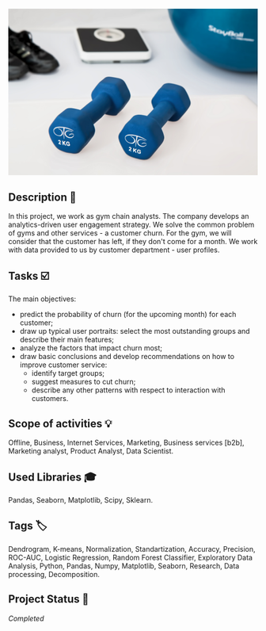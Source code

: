 ![fitness-logo](fitness_logo.jpg)

## Description :key:
In this project, we work as gym chain analysts. The company develops an analytics-driven user engagement strategy. We solve the common problem of gyms and other services - a customer churn. For the gym, we will consider that the customer has left, if they don't come for a month. We work with data provided to us by customer department - user profiles.

## Tasks :ballot_box_with_check:
The main objectives:
- predict the probability of churn (for the upcoming month) for each customer;
- draw up typical user portraits: select the most outstanding groups and describe their main features;
- analyze the factors that impact churn most;
- draw basic conclusions and develop recommendations on how to improve customer service:
    - identify target groups;
    - suggest measures to cut churn;
    - describe any other patterns with respect to interaction with customers.

## Scope of activities :bulb:
Offline, Business, Internet Services, Marketing, Business services [b2b], Marketing analyst, Product Analyst, Data Scientist.


## Used Libraries :mortar_board:
Pandas, Seaborn, Matplotlib, Scipy, Sklearn.


## Tags :label:
Dendrogram, K-means, Normalization, Standartization, Accuracy, Precision, ROC-AUC, Logistic Regression, Random Forest Classifier, Exploratory Data Analysis, Python, Pandas, Numpy, Matplotlib, Seaborn, Research, Data processing, Decomposition.


## Project Status :black_square_button:
_Completed_ 
